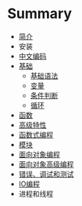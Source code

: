 # Summary

* [简介](README.md)
* 安装
* [中文编码](zhong-wen-bian-ma.md)
* [基础](ji-chu.md)
  * [基础语法](ji-chu-yu-fa.md)
  * [变量](ji-chu/bian-liang.md)
  * [条件判断](tiao-jian-pan-duan.md)
  * [循环](xun-huan.md)
* [函数](han-shu.md)
* [高级特性](gao-ji-te-xing.md)
* [函数式编程](han-shu-shi-bian-cheng.md)
* [模块](mo-kuai.md)
* [面向对象编程](mian-xiang-dui-xiang-bian-cheng.md)
* [面向对象高级编程](mian-xiang-dui-xiang-gao-ji-bian-cheng.md)
* [错误、调试和测试](cuo-wu-3001-diao-shi-he-ce-shi.md)
* [IO编程](iobian-cheng.md)
* 进程和线程

